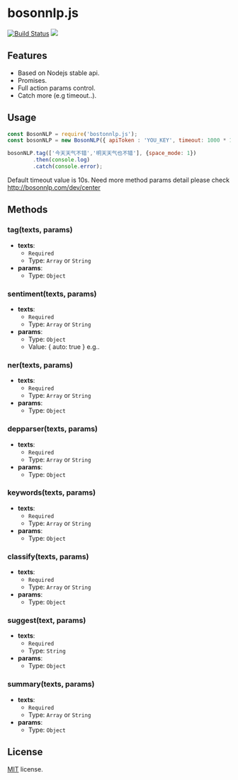 # bosonnlp.js
[![Build Status](https://travis-ci.org/Debiancc/bosonnlp.js.svg?branch=master)](https://travis-ci.org/Debiancc/bosonnlp.js)
[![](https://img.shields.io/npm/v/bosonnlp.js.svg?style=flat-square)](https://www.npmjs.com/package/bosonnlp.js)

## Features

 - Based on Nodejs stable api.
 - Promises.
 - Full action params control.
 - Catch more (e.g timeout..).

## Usage

 ```javascript
const BosonNLP = require('bostonnlp.js');
const bosonNLP = new BosonNLP({ apiToken : 'YOU_KEY', timeout: 1000 * 10 });

bosonNLP.tag(['今天天气不错','明天天气也不错'], {space_mode: 1})
         .then(console.log)
         .catch(console.error);
 ```
 Default timeout value is 10s.
 Need more method params detail please check http://bosonnlp.com/dev/center


 ## Methods
 ### tag(texts, params)
 - **texts**:
   - `Required`
   - Type: `Array` or `String`
 - **params**:
   - Type: `Object`

 ### sentiment(texts, params)
 - **texts**:
   - `Required`
   - Type: `Array` or `String`
 - **params**:
   - Type: `Object`
   - Value: { auto: true } e.g..

 ### ner(texts, params)
 - **texts**:
   - `Required`
   - Type: `Array` or `String`
 - **params**:
   - Type: `Object`

 ### depparser(texts, params)
 - **texts**:
   - `Required`
   - Type: `Array` or `String`
 - **params**:
   - Type: `Object`

 ### keywords(texts, params)
 - **texts**:
   - `Required`
   - Type: `Array` or `String`
 - **params**:
   - Type: `Object`

 ### classify(texts, params)
 - **texts**:
   - `Required`
   - Type: `Array` or `String`
 - **params**:
   - Type: `Object`

 ### suggest(text, params)
 - **texts**:
   - `Required`
   - Type: `String`
 - **params**:
   - Type: `Object`

 ### summary(texts, params)
 - **texts**:
   - `Required`
   - Type: `Array` or `String`
 - **params**:
   - Type: `Object`

## License

[MIT](https://mths.be/mit) license.
